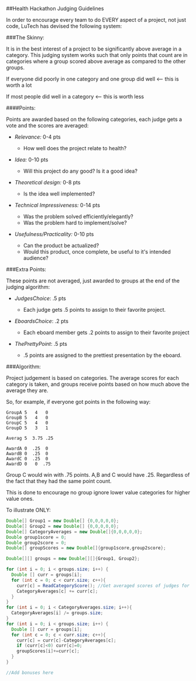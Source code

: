 ##Health Hackathon Judging Guidelines

In order to encourage every team to do EVERY aspect of a project, not just code, LuTech has devised the following system:

###The Skinny:

It is in the best interest of a project to be significantly above average in a category. This judging system works such that only points that count are in categories where a group scored above average as compared to the other groups.

If everyone did poorly in one category and one group did well <-- this is worth a lot

If most people did well in a category <-- this is worth less

####Points:

Points are awarded based on the following categories, each judge gets a vote and the scores are averaged:

* _Relevance:_ 0-4 pts
	* How well does the project relate to health?

* _Idea:_ 0-10 pts
	* Will this project do any good?  Is it a good idea?

* _Theoretical design:_ 0-8 pts
	* Is the idea well implemented?

* _Technical Impressiveness:_ 0-14 pts
	* Was the problem solved efficiently/elegantly?
	* Was the problem hard to implement/solve?

* _Usefulness/Practicality:_ 0-10 pts
	* Can the product be actualized?
	* Would this product, once complete, be useful to it's intended audience?

###Extra Points:

These points are not averaged, just awarded to groups at the end of the judging algorithm:

* _JudgesChoice_: .5 pts
  * Each judge gets .5 points to assign to their favorite project.

* _EboardsChoice_: .2 pts
  * Each eboard member gets .2 points to assign to their favorite project

* _ThePrettyPoint_: .5 pts
  * .5 points are assigned to the prettiest presentation by the eboard.

###Algorithm:

Project judgement is based on categories. The average scores for each category is taken, and groups receive points based on how much above the average they are.

So, for example, if everyone got points in the following way:

```
GroupA 5   4   0
GroupB 5   4   0
GroupC 5   4   0
GroupD 5   3   1

Averag 5  3.75 .25

AwardA 0  .25  0
AwardB 0  .25  0
AwardC 0  .25  0
AwardD 0   0  .75   
```

Group C would win with .75 points. A,B and C would have .25. Regardless of the fact that they had the same point count.

This is done to encourage no group ignore lower value categories for higher value ones.

To illustrate ONLY:

```java
Double[] Group1 = new Double[] {0,0,0,0,0};
Double[] Group2 = new Double[] {0,0,0,0,0};
Double[] CategoryAverages = new Double[]{0,0,0,0,0};
Double group1score = 0;
Double group2score = 0;
Double[] groupScores = new Double[]{group1score,group2score};

Double[][] groups = new Double[][]{Group1, Group2};

for (int i = 0; i < groups.size; i++) {
  Double [] curr = groups[i];
  for (int c = 0; c < curr.size; c++){
    curr[c] = ReadCategoryScore(); //Get averaged scores of judges for the group for the category
    CategoryAverages[c] += curr[c];
  }
}
for (int i = 0; i < CategoryAverages.size; i++){
  CategoryAverages[i] /= groups.size;
}
for (int i = 0; i < groups.size; i++) {
  Double [] curr = groups[i];
  for (int c = 0; c < curr.size; c++){
    curr[c] = curr[c]-CategoryAverages[c];
    if (curr[c]<0) curr[c]=0;
    groupScores[i]+=curr[c];
  }
}

//Add bonuses here
```
